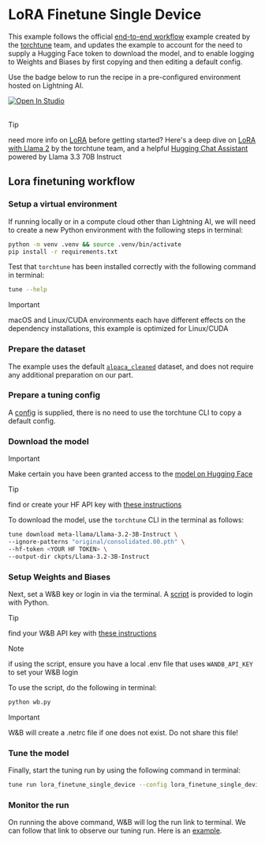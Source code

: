 # LoRA Finetune Single Device

This example follows the official [end-to-end workflow](https://pytorch.org/torchtune/main/tutorials/e2e_flow.html) example created by the [torchtune](https://github.com/pytorch/torchtune) team, and updates the example to account for the need to supply a Hugging Face token to download the model, and to enable logging to Weights and Biases by first copying and then editing a default config. 

Use the badge below to run the recipe in a pre-configured environment hosted on Lightning AI.

<a target="_blank" href="https://lightning.ai/jxtngx/studios/lora-finetune-single-device">
  <img src="https://pl-bolts-doc-images.s3.us-east-2.amazonaws.com/app-2/studio-badge.svg" alt="Open In Studio"/>
</a><br/><br/>


> [!TIP]
> need more info on [LoRA](https://arxiv.org/abs/2106.09685) before getting started? Here's a deep dive on [LoRA with Llama 2](https://pytorch.org/torchtune/main/tutorials/lora_finetune.html) by the torchtune team, and a helpful [Hugging Chat Assistant](https://hf.co/chat/assistant/67c713539a0a2709d56261c9) powered by Llama 3.3 70B Instruct

## Lora finetuning workflow

### Setup a virtual environment

If running locally or in a compute cloud other than Lightning AI, we will need to create a new Python environment with the following steps in terminal:

```bash
python -m venv .venv && source .venv/bin/activate
pip install -r requirements.txt
```

Test that `torchtune` has been installed correctly with the following command in terminal:

```bash
tune --help
```

> [!IMPORTANT]
> macOS and Linux/CUDA environments each have different effects on the dependency installations, this example is optimized for Linux/CUDA

### Prepare the dataset

The example uses the default [`alpaca_cleaned`](https://huggingface.co/datasets/yahma/alpaca-cleaned) dataset, and does not require any additional preparation on our part. 

### Prepare a tuning config

A [config](lora_finetune_single_device.yaml) is supplied, there is no need to use the torchtune CLI to copy a default config.

### Download the model

> [!IMPORTANT]
> Make certain you have been granted access to the [model on Hugging Face](https://huggingface.co/meta-llama/Llama-3.2-3B-Instruct)

> [!TIP]
> find or create your HF API key with [these instructions](https://huggingface.co/docs/hub/en/security-tokens)

To download the model, use the `torchtune` CLI in the terminal as follows:

```bash
tune download meta-llama/Llama-3.2-3B-Instruct \
--ignore-patterns "original/consolidated.00.pth" \
--hf-token <YOUR HF TOKEN> \
--output-dir ckpts/Llama-3.2-3B-Instruct
```

### Setup Weights and Biases 

Next, set a W&B key or login in via the terminal. A [script](wb.py) is provided to login with Python.

> [!TIP]
> find your W&B API key with [these instructions](https://docs.wandb.ai/support/find_api_key/)

> [!NOTE]
> if using the script, ensure you have a local .env file that uses `WANDB_API_KEY` to set your W&B login

To use the script, do the following in terminal:

```bash
python wb.py
```

> [!IMPORTANT]
> W&B will create a .netrc file if one does not exist. Do not share this file!

### Tune the model

Finally, start the tuning run by using the following command in terminal:

```bash
tune run lora_finetune_single_device --config lora_finetune_single_device.yaml
```

### Monitor the run

On running the above command, W&B will log the run link to terminal. We can follow that link to observe our tuning run. Here is an [example](https://wandb.ai/justingoheen/lora-finetune-single-device).


